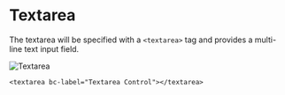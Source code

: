 # Textarea

The textarea will be specified with a `<textarea>` tag and provides a multi-line text input field.

![Textarea](https://raw.githubusercontent.com/brecons/bootstrap-tag-helper/master/docs/images/textarea_01.PNG)

    <textarea bc-label="Textarea Control"></textarea>